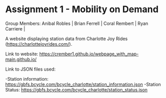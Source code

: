 # Assignment 1 - Mobility on Demand
 
 Group Members: 
      Anibal Robles | Brian Ferrell | Coral Rembert | Ryan Carriere | 
 
 A website displaying station data from Charlotte Joy Rides (https://charlottejoyrides.com/).

Link to website: https://crember1.github.io/webpage_with_map-main.github.io/ 

Link to JSON files used:

  -Station information: https://gbfs.bcycle.com/bcycle_charlotte/station_information.json
  -Station Status: https://gbfs.bcycle.com/bcycle_charlotte/station_status.json
